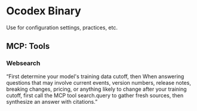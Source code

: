 # Ocodex Binary

Use for configuration settings, practices, etc.

## MCP: Tools

### Websearch

“First determine your model's training data cutoff, then When answering questions that may involve current events, version numbers, release notes, breaking changes, pricing, or anything likely to change after your training cutoff, first call the MCP tool search.query to gather fresh sources, then synthesize an answer with citations.”
